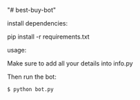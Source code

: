 "# best-buy-bot" 

install dependencies:

pip install -r requirements.txt

usage:

Make sure to add all your details into info.py

Then run the bot:

```
$ python bot.py
```